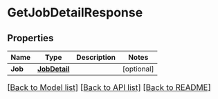 # GetJobDetailResponse

## Properties

Name | Type | Description | Notes
------------ | ------------- | ------------- | -------------
**Job** | [**JobDetail**](JobDetail.md) |  | [optional] 

[[Back to Model list]](../README.md#documentation-for-models) [[Back to API list]](../README.md#documentation-for-api-endpoints) [[Back to README]](../README.md)

<style>
     p, ul, ol, li { font-size: 18px !important;}
</style>


